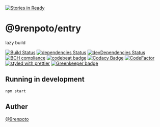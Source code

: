 [![Stories in Ready](https://badge.waffle.io/9renpoto/entry.png?label=ready&title=Ready)](https://waffle.io/9renpoto/entry?utm_source=badge)
# @9renpoto/entry

lazy build

[![Build Status](https://travis-ci.org/9renpoto/entry.svg?branch=master)](https://travis-ci.org/9renpoto/entry)
[![dependencies Status](https://david-dm.org/9renpoto/entry/status.svg)](https://david-dm.org/9renpoto/entry)
[![devDependencies Status](https://david-dm.org/9renpoto/entry/dev-status.svg)](https://david-dm.org/9renpoto/entry?type=dev)
[![BCH compliance](https://bettercodehub.com/edge/badge/9renpoto/entry?branch=master)](https://bettercodehub.com/)
[![codebeat badge](https://codebeat.co/badges/ef796be0-d38b-40e2-b58b-5fcd43bba4c2)](https://codebeat.co/projects/github-com-9renpoto-entry-master)
[![Codacy Badge](https://api.codacy.com/project/badge/Grade/95f6819e299548d688ef1c404a422e65)](https://www.codacy.com/app/9renpoto/entry?utm_source=github.com&amp;utm_medium=referral&amp;utm_content=9renpoto/entry&amp;utm_campaign=Badge_Grade)
[![CodeFactor](https://www.codefactor.io/repository/github/9renpoto/entry/badge)](https://www.codefactor.io/repository/github/9renpoto/entry)
[![styled with prettier](https://img.shields.io/badge/styled_with-prettier-ff69b4.svg)](https://github.com/prettier/prettier)
[![Greenkeeper badge](https://badges.greenkeeper.io/9renpoto/entry.svg)](https://greenkeeper.io/)

## Running in development

    npm start

## Auther

[@9renpoto](https://twitter.com/9renpoto)
